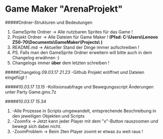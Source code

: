 # Game Maker "ArenaProjekt"
#####Ordner-Strukturen und Bedeutungen
1. GameSprite Ordner -> Alle nutzbaren Sprites für das Game !
2. Projekt Ordner -> Alle Dateien für Game Maker ! **(Pfad: C:\Users\Lenovo Z50-70\Documents\GameMaker\Projects\ )**
3. README.md -> Aktueller Stand der Dinge immer aufschreiben !
4. PS. Falls man den GameSprite Ordner erweitern will bitte auch in dem Changelog erwähnen :)
5. Changelogs immer __über__ dem letzten schreiben !

#####Changelog *09.03.17 21.23*
-Github Projekt eröffnet und Dateien eingefügt !

#####*10.03.17 13.15*
-Kollisionsabfrage und Bewegungsscript Änderungen unter Party Game.gmx.7z

#####*10.03.17 15.34*
1. -Alle Prozesse in Scripts umgewandelt, entsprechende Beschreibung in den jeweiligen Objekten und Scripts
2. -Zoomfix -> Jetzt kann jeder Player mit dem "x"-Button rauszoomen und bewegt sich dabei nicht.
3. -ZoomProblem -> Beim 2ten Player zoomt er etwas zu weit raus !
